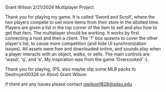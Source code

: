 Grant Wilson
2/21/2024
Multiplayer Project

  Thank you for playing my game. It is called 'Sword and Scroll', where the two players compete to sell more items from their store in the allotted time. Players are given a list in the top corner of the item to sell and also how to get that item. The multiplayer should be working. It works by first connecting a host and then a client. The '?' box spawns to cover the other player's list, to cause more competition (and hide UI synchronization issues). All assets were free and downloaded online, and sounds play when a player interacts with an object, walks, or sells. The main controls are 'wasd', 'q', and 'e'. My inspiration was from the game 'Overcooked' :).

 Thank you for playing,
 (PS, also maybe slip some MLB packs to Destroyer00326 on Xbox)
  Grant Wilson



If there are any issues please contact gwilson1828@sdsu.edu
